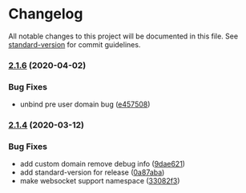 # Changelog

All notable changes to this project will be documented in this file. See [standard-version](https://github.com/conventional-changelog/standard-version) for commit guidelines.

### [2.1.6](https://github.com/serverless-components/tencent-apigateway/compare/v2.1.4...v2.1.6) (2020-04-02)


### Bug Fixes

* unbind pre user domain bug ([e457508](https://github.com/serverless-components/tencent-apigateway/commit/e45750840ab1d86b09858812bb355c2092c9691a))

### [2.1.4](https://github.com/serverless-components/tencent-apigateway/compare/v2.1.1...v2.1.4) (2020-03-12)


### Bug Fixes

* add custom domain remove debug info ([9dae621](https://github.com/serverless-components/tencent-apigateway/commit/9dae621e1d86022455532a7c43baa8e6922dcb65))
* add standard-version for release ([0a87aba](https://github.com/serverless-components/tencent-apigateway/commit/0a87aba1b7bdd58056dc44b0dc34c24e11f37a35))
* make websocket support namespace ([33082f3](https://github.com/serverless-components/tencent-apigateway/commit/33082f3b3ee27817fe74301ba2566d1a5a2009f9))
